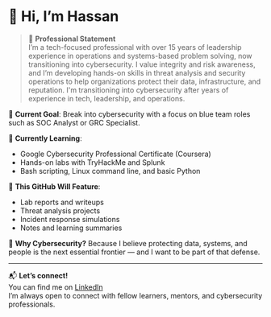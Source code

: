 # 👋 Hi, I’m Hassan

> 💬 **Professional Statement**  
> I’m a tech-focused professional with over 15 years of leadership experience in operations and systems-based problem solving, now transitioning into cybersecurity. I value integrity and risk awareness, and I’m developing hands-on skills in threat analysis and security operations to help organizations protect their data, infrastructure, and reputation.
I'm transitioning into cybersecurity after years of experience in tech, leadership, and operations.

🎯 **Current Goal**: Break into cybersecurity with a focus on blue team roles such as SOC Analyst or GRC Specialist.

🧠 **Currently Learning**:
- Google Cybersecurity Professional Certificate (Coursera)
- Hands-on labs with TryHackMe and Splunk
- Bash scripting, Linux command line, and basic Python

📂 **This GitHub Will Feature**:
- Lab reports and writeups
- Threat analysis projects
- Incident response simulations
- Notes and learning summaries

🔐 **Why Cybersecurity?**
Because I believe protecting data, systems, and people is the next essential frontier — and I want to be part of that defense.

---

📬 **Let’s connect!**  
You can find me on [LinkedIn](https://www.linkedin.com/in/jilanha)  
I’m always open to connect with fellow learners, mentors, and cybersecurity professionals.
